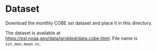 # Dataset

Download the monthly COBE sst dataset and place it in this directory.

The dataset is available at https://psl.noaa.gov/data/gridded/data.cobe.html. File name is `sst.mon.mean.nc`.
